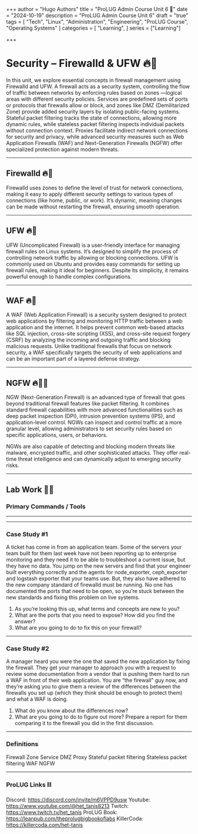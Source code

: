 +++
author = "Hugo Authors"
title = "ProLUG Admin Course Unit 6 🐧"
date = "2024-10-19"
description = "ProLUG Admin Course Unit 6"
draft = "true"
tags = [
  "Tech", "Linux", "Administration", "Engineering", "ProLUG Course", "Operating Systems"
]
categories = [
    "Learning",
]
series = ["Learning"]

+++

<!--more-->

# Security – Firewalld & UFW 🔥🧱

In this unit, we explore essential concepts in firewall management using Firewalld and UFW. A firewall acts as a security system, controlling the flow of traffic between networks by enforcing rules based on zones —logical areas with different security policies. Services are predefined sets of ports or protocols that firewalls allow or block, and zones like DMZ (Demilitarized Zone) provide added security layers by isolating public-facing systems. Stateful packet filtering tracks the state of connections, allowing more dynamic rules, while stateless packet filtering inspects individual packets without connection context. Proxies facilitate indirect network connections for security and privacy, while advanced security measures such as Web Application Firewalls (WAF) and Next-Generation Firewalls (NGFW) offer specialized protection against modern threats.

---

## Firewalld 🔥🧱

Firewalld uses zones to define the level of trust for network connections, making it easy to apply different security settings to various types of connections (like home, public, or work). It’s dynamic, meaning changes can be made without restarting the firewall, ensuring smooth operation.

---

## UFW 🔥🧱

UFW (Uncomplicated Firewall) is a user-friendly interface for managing firewall rules on Linux systems. It’s designed to simplify the process of controlling network traffic by allowing or blocking connections. UFW is commonly used on Ubuntu and provides easy commands for setting up firewall rules, making it ideal for beginners. Despite its simplicity, it remains powerful enough to handle complex configurations.

---

## WAF 🔥🧱

A WAF (Web Application Firewall) is a security system designed to protect web applications by filtering and monitoring HTTP traffic between a web application and the internet. It helps prevent common web-based attacks like SQL injection, cross-site scripting (XSS), and cross-site request forgery (CSRF) by analyzing the incoming and outgoing traffic and blocking malicious requests. Unlike traditional firewalls that focus on network security, a WAF specifically targets the security of web applications and can be an important part of a layered defense strategy.

---

## NGFW 🔥🧱🧠

NGW (Next-Generation Firewall) is an advanced type of firewall that goes beyond traditional firewall features like packet filtering. It combines standard firewall capabilities with more advanced functionalities such as deep packet inspection (DPI), intrusion prevention systems (IPS), and application-level control. NGWs can inspect and control traffic at a more granular level, allowing administrators to set security rules based on specific applications, users, or behaviors.

NGWs are also capable of detecting and blocking modern threats like malware, encrypted traffic, and other sophisticated attacks. They offer real-time threat intelligence and can dynamically adjust to emerging security risks.

---

## Lab Work 🧪🥼

### Primary Commands / Tools

---



---

### Case Study #1

A ticket has come in from an application team. Some of the servers your team built for them last week have not been reporting up to enterprise monitoring and they need it to be able to troubleshoot a current issue, but they have no data. You jump on the new servers and find that your engineer built everything correctly and the agents for node_exporter, ceph_exporter and logstash exporter that your teams use. But, they also have adhered to the new company standard of firewalld must be running. No one has documented the ports that need to be open, so you’re stuck between the new standards and fixing this problem on live systems.
1. As you’re looking this up, what terms and concepts are new to you?
2. What are the ports that you need to expose? How did you find the answer?
3. What are you going to do to fix this on your firewall?

---

### Case Study #2

A manager heard you were the one that saved the new application by fixing the firewall. They get your manager to approach you with a request to review some documentation from a vendor that is pushing them hard to run a WAF in front of their web application. You are “the firewall” guy now, and they’re asking you to give them a review of the differences between the firewalls you set up (which they think should be enough to protect them) and what a WAF is doing.
1. What do you know about the differences now?
2. What are you going to do to figure out more?
Prepare a report for them comparing it to the firewall you did in the first discussion.

---

### Definitions

Firewall
Zone
Service
DMZ
Proxy
Stateful packet filtering
Stateless packet filtering
WAF
NGFW

---

### ProLUG Links ⛓️

Discord: https://discord.com/invite/m6VPPD9usw
Youtube: https://www.youtube.com/@het_tanis8213
Twitch: https://www.twitch.tv/het_tanis
ProLUG Book: https://leanpub.com/theprolugbigbookoflabs
KillerCoda: https://killercoda.com/het-tanis


[^1]: MITRE | ATT&CK [Site](https://attack.mitre.org/) Knowledge Base.